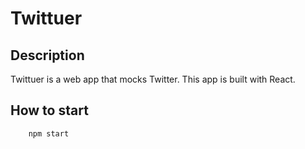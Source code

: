 # Twittuer

## Description
Twittuer is a web app that mocks Twitter. 
This app is built with React.

## How to start
```
	npm start
```
